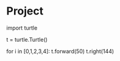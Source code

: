# Project
import turtle

t = turtle.Turtle()

for i in [0,1,2,3,4]:
    t.forward(50)
    t.right(144)
